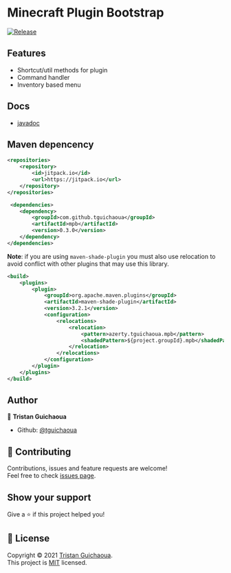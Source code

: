 # Minecraft Plugin Bootstrap

[![Release](https://jitpack.io/v/tguichaoua/mpb.svg)](https://jitpack.io/#tguichaoua/mbp)

## Features

- Shortcut/util methods for plugin
- Command handler
- Inventory based menu

## Docs

- [javadoc](https://jitpack.io/com/github/tguichaoua/mpb/latest/javadoc/)

## Maven depencency

```xml
<repositories>
    <repository>
        <id>jitpack.io</id>
        <url>https://jitpack.io</url>
    </repository>
</repositories>

 <dependencies>
    <dependency>
        <groupId>com.github.tguichaoua</groupId>
        <artifactId>mpb</artifactId>
        <version>0.3.0</version>
    </dependency>
</dependencies>
```

**Note**: if you are using `maven-shade-plugin` you must also use relocation to avoid conflict with other plugins that may use this library.

```xml
<build>
    <plugins>
        <plugin>
            <groupId>org.apache.maven.plugins</groupId>
            <artifactId>maven-shade-plugin</artifactId>
            <version>3.2.1</version>
            <configuration>
                <relocations>
                    <relocation>
                        <pattern>azerty.tguichaoua.mpb</pattern>
                        <shadedPattern>${project.groupId}.mpb</shadedPattern>
                    </relocation>
                </relocations>
            </configuration>
        </plugin>
    </plugins>
</build>
```

## Author

👤 **Tristan Guichaoua**

-   Github: [@tguichaoua](https://github.com/tguichaoua)

## 🤝 Contributing

Contributions, issues and feature requests are welcome!<br />Feel free to check [issues page](https://github.com/tguichaoua/mpb/issues).

## Show your support

Give a ⭐️ if this project helped you!

## 📝 License

Copyright © 2021 [Tristan Guichaoua](https://github.com/tguichaoua).<br />
This project is [MIT](https://github.com/tguichaoua/mpb/blob/main/LICENSE) licensed.

